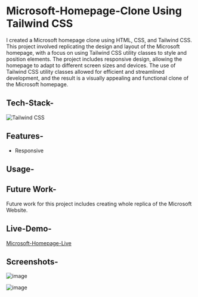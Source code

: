 # Microsoft-Homepage-Clone Using Tailwind CSS

I created a Microsoft homepage clone using HTML, CSS, and Tailwind CSS. This project involved replicating the design and layout of the Microsoft homepage, with a focus on using Tailwind CSS utility classes to style and position elements. The project includes responsive design, allowing the homepage to adapt to different screen sizes and devices. The use of Tailwind CSS utility classes allowed for efficient and streamlined development, and the result is a visually appealing and functional clone of the Microsoft homepage.

## Tech-Stack-

<div align="left">
<img alt="Tailwind CSS" src="https://img.shields.io/badge/tailwindcss-%2338B2AC.svg?style=for-the-badge&logo=tailwind-css&logoColor=white"/>
</div>

## Features-

- Responsive

## Usage-


## Future Work-

Future work for this project includes creating whole replica of the Microsoft Website.

## Live-Demo-

[Microsoft-Homepage-Live]()

## Screenshots-

![image](https://user-images.githubusercontent.com/48729682/222178013-e41f4fa4-f7b0-4abf-93cb-e716edf219d0.png)

![image](https://user-images.githubusercontent.com/48729682/222179389-4ffd4bdc-b62b-4158-9d0d-ff58be503915.png)

